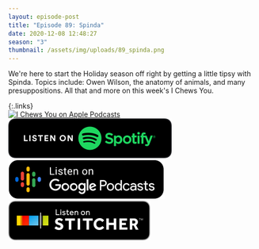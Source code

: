 ```yaml
---
layout: episode-post
title: "Episode 89: Spinda"
date: 2020-12-08 12:48:27
season: "3"
thumbnail: /assets/img/uploads/89_spinda.png
---
```

We're here to start the Holiday season off right by getting a little tipsy with Spinda. Topics include: Owen Wilson, the anatomy of animals, and many presuppositions. All that and more on this week's I Chews You.

{:.links}\
[![I Chews You on Apple Podcasts](https://linkmaker.itunes.apple.com/en-us/badge-lrg.svg?releaseDate=2019-04-16T00:00:00Z&kind=podcast&bubble=podcasts)](https://podcasts.apple.com/us/podcast/89-spinda/id1455409177?i=1000501721029)  [![I Chews You on Spotify](/assets/img/uploads/spotify-badge-button.svg)](https://open.spotify.com/episode/5nMRD6T7eoSPV4SYbhPbtV?si=CoD07VVHRLKtd5VfxUyWqw)  [![I Chews You on Google Podcasts](/assets/img/uploads/google-podcasts-badge-button.svg)](https://podcasts.google.com/feed/aHR0cHM6Ly9pY2hld3N5b3UubGlic3luLmNvbS9yc3M/episode/NDhmMjVmMDItY2U4OC00NmQ1LTlhZjItZTdjZWU2YmI1MjI1?sa=X&ved=0CAUQkfYCahcKEwjItq_Tkr_tAhUAAAAAHQAAAAAQAQ)  [![I Chews You on Stitcher](/assets/img/uploads/stitcher-badge-button.svg)](https://www.stitcher.com/s?eid=79994198)
